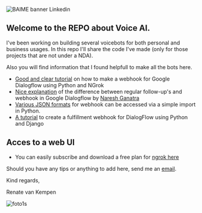 ![BAIME banner Linkedin](https://user-images.githubusercontent.com/47600826/73174265-9c3c5e80-4107-11ea-858b-c2c9f5304729.png)

## Welcome to the REPO about Voice AI. 

I've been working on building several voicebots for both personal and business usages. 
In this repo I'll share the code I've made (only for those projects that are not under a NDA). 

Also you will find information that I found helpfull to make all the bots here. 

- [Good and clear tutorial](https://tutorials.botsfloor.com/dialogflow-fulfillment-webhook-tutorial-7cf4ceba0e5e) on how to make a webhook for Google Dialogflow using Python and NGrok
- [Nice explanation](https://www.youtube.com/watch?v=WzccjhAuqBo) of the difference between regular follow-up's and webhook in Google Dialogflow by [Naresh Ganatra](https://github.com/nareshganatra)
- [Various JSON formats](https://github.com/pragnakalp/dialogflow-webhook-response-libary-in-python) for webhook can be accessed via a simple import in Python. 
- [A tutorial](https://www.pragnakalp.com/dialogflow-tutorial-create-fulfillment-webhook-using-python-django/) to create a fulfillment webhook for DialogFlow using Python and Django

## Acces to a web UI
- You can easily subscribe and download a free plan for [ngrok here](https://ngrok.com/)


Should you have any tips or anything to add here, send me an [email](renate@baime.nl). 

Kind regards, 

Renate van Kempen

![foto1s](https://user-images.githubusercontent.com/47600826/73173281-4f578880-4105-11ea-8862-4c54a530e7f4.jpg)

